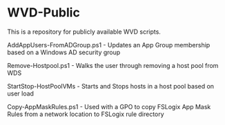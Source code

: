# WVD-Public
This is a repository for publicly available WVD scripts.

AddAppUsers-FromADGroup.ps1 - Updates an App Group membership based on a Windows AD security group

Remove-Hostpool.ps1 - Walks the user through removing a host pool from WDS

StartStop-HostPoolVMs - Starts and Stops hosts in a host pool based on user load

Copy-AppMaskRules.ps1 - Used with a GPO to copy FSLogix App Mask Rules from a network location to FSLogix rule directory
